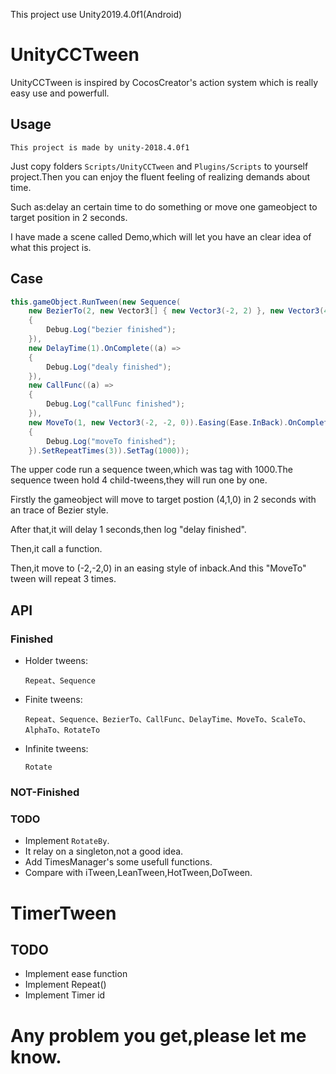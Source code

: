 This project use Unity2019.4.0f1(Android)

# UnityCCTween

UnityCCTween is inspired by CocosCreator's action system which is really easy use and powerfull.


## Usage
``This project is made by unity-2018.4.0f1``

Just copy folders ``Scripts/UnityCCTween`` and ``Plugins/Scripts`` to yourself project.Then you can enjoy the fluent feeling of realizing demands about time.

Such as:delay an certain time to do something or move one gameobject to target position in 2 seconds.

I have made a scene called Demo,which will let you have an clear idea of what this project is.

## Case
``` csharp
this.gameObject.RunTween(new Sequence(
    new BezierTo(2, new Vector3[] { new Vector3(-2, 2) }, new Vector3(4, 1, 0)).OnComplete((a) =>
    {
        Debug.Log("bezier finished");
    }),
    new DelayTime(1).OnComplete((a) =>
    {
        Debug.Log("dealy finished");
    }),
    new CallFunc((a) =>
    {
        Debug.Log("callFunc finished");
    }),
    new MoveTo(1, new Vector3(-2, -2, 0)).Easing(Ease.InBack).OnComplete((a) =>
    {
        Debug.Log("moveTo finished");
    }).SetRepeatTimes(3)).SetTag(1000));


```
The upper code run a sequence tween,which was tag with 1000.The sequence tween hold 4 child-tweens,they will run one by one.

Firstly the gameobject will move to target postion (4,1,0) in 2 seconds with an trace of Bezier style.

After that,it will delay 1 seconds,then log "delay finished".

Then,it call a function.

Then,it move to (-2,-2,0) in an easing style of inback.And this "MoveTo" tween will repeat 3 times.

## API
### Finished
- Holder tweens:

    ``Repeat、Sequence``

- Finite tweens:

    ``Repeat、Sequence、BezierTo、CallFunc、DelayTime、MoveTo、ScaleTo、AlphaTo、RotateTo``

- Infinite tweens:

    ``Rotate``
### NOT-Finished

### TODO
- Implement ``RotateBy``.
- It relay on a singleton,not a good idea.
- Add TimesManager's some usefull functions.
- Compare with iTween,LeanTween,HotTween,DoTween.

# TimerTween
## TODO
- Implement ease function
- Implement Repeat()
- Implement Timer id

# Any problem you get,please let me know.